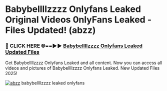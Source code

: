 # Babybellllzzzz Onlyfans Leaked Original Videos 0nlyFans Leaked - Files Updated! (abzz)

<h3>🔴 CLICK HERE 🌐==►► <a href="https://tinyurl.com/3hn5wdd3" rel="nofollow">Babybellllzzzz Onlyfans Leaked Updated Files</a></h3>

Get Babybellllzzzz Onlyfans Leaked and all content. Now you can access all videos and pictures of Babybellllzzzz Onlyfans Leaked. New Updated Files 2025!

[![abzz](https://i.imgur.com/4HnBqBT.gif)](https://tinyurl.com/3hn5wdd3)
babybellllzzzz leaked onlyfans